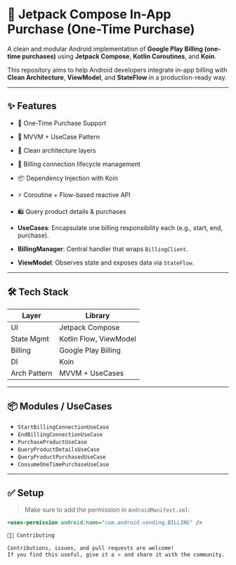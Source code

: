 # 💎 Jetpack Compose In-App Purchase (One-Time Purchase)

A clean and modular Android implementation of **Google Play Billing (one-time purchases)** using **Jetpack Compose**, **Kotlin Coroutines**, and **Koin**.

This repository aims to help Android developers integrate in-app billing with **Clean Architecture**, **ViewModel**, and **StateFlow** in a production-ready way.

---

## ✨ Features

- 🔄 One-Time Purchase Support  
- 🧠 MVVM + UseCase Pattern  
- 🧱 Clean architecture layers  
- 🔄 Billing connection lifecycle management  
- 📦 Dependency Injection with Koin  
- ⚡ Coroutine + Flow-based reactive API  
- 🛍 Query product details & purchases  


- **UseCases**: Encapsulate one billing responsibility each (e.g., start, end, purchase).
- **BillingManager**: Central handler that wraps `BillingClient`.
- **ViewModel**: Observes state and exposes data via `StateFlow`.

---

## 🛠️ Tech Stack

| Layer         | Library               |
|---------------|------------------------|
| UI            | Jetpack Compose        |
| State Mgmt    | Kotlin Flow, ViewModel |
| Billing       | Google Play Billing    |
| DI            | Koin                   |
| Arch Pattern  | MVVM + UseCases        |

---

## 📦 Modules / UseCases

- `StartBillingConnectionUseCase`
- `EndBillingConnectionUseCase`
- `PurchaseProductUseCase`
- `QueryProductDetailsUseCase`
- `QueryProductPurchasedUseCase`
- `ConsumeOneTimePurchaseUseCase`

---

## ✅ Setup

> Make sure to add the permission in `AndroidManifest.xml`:

```xml
<uses-permission android:name="com.android.vending.BILLING" />

👨‍💻 Contributing

Contributions, issues, and pull requests are welcome!
If you find this useful, give it a ⭐️ and share it with the community.


